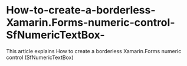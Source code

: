 # How-to-create-a-borderless-Xamarin.Forms-numeric-control-SfNumericTextBox-
This article explains How to create a borderless Xamarin.Forms numeric control (SfNumericTextBox)
